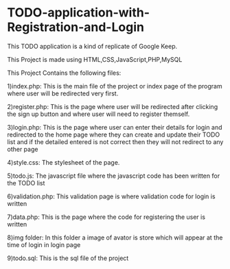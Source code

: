 # TODO-application-with-Registration-and-Login

This TODO application is a kind of replicate of Google Keep.

This Project is made using HTML,CSS,JavaScript,PHP,MySQL

This Project Contains the following files:

1)index.php: This is the main file of the project or index page of the program where user will be redirected very first.

2)register.php: This is the page where user will be redirected after clicking the sign up button and where user will need to register themself.

3)login.php: This is the page where user can enter their details for login and redirected to the home page where they can create and update their TODO list and if the detailed entered is not correct then they will not redirect to any other page

4)style.css: The stylesheet of the page.

5)todo.js: The javascript file where the javascript code has been written for the TODO list

6)validation.php: This validation page is where validation code for login is written

7)data.php: This is the page where the code for registering the user is written

8)img folder: In this folder a image of avator is store which will appear at the time of login in login page

9)todo.sql: This is the sql file of the project
